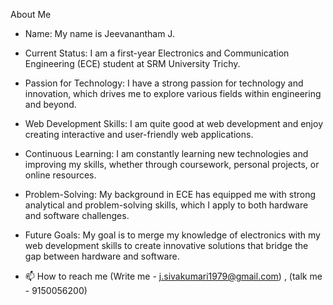 About Me
- Name: My name is Jeevanantham J.
- Current Status: I am a first-year Electronics and Communication Engineering (ECE) student at SRM University Trichy.
- Passion for Technology: I have a strong passion for technology and innovation, which drives me to explore various fields within engineering and beyond.
- Web Development Skills: I am quite good at web development and enjoy creating interactive and user-friendly web applications.
- Continuous Learning: I am constantly learning new technologies and improving my skills, whether through coursework, personal projects, or online resources.
- Problem-Solving: My background in ECE has equipped me with strong analytical and problem-solving skills, which I apply to both hardware and software challenges.
- Future Goals: My goal is to merge my knowledge of electronics with my web development skills to create innovative solutions that bridge the gap between hardware and software.

- 📫 How to reach me (Write me - j.sivakumari1979@gmail.com) , (talk me - 9150056200)



<!---
Jeevanantham-J/Jeevanantham-J is a ✨ special ✨ repository because its `README.md` (this file) appears on your GitHub profile.
You can click the Preview link to take a look at your changes.
--->
